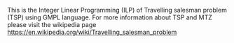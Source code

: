 This is the Integer Linear Programming (ILP) of Travelling salesman problem (TSP) using GMPL language. 
For more information about TSP and MTZ please visit the wikipedia page https://en.wikipedia.org/wiki/Travelling_salesman_problem
